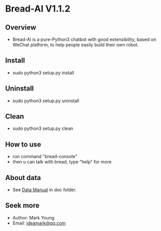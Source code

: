 # Bread-AI V1.1.2

## Overview
* Bread-AI is a pure-Python3 chatbot with good extensibility, based on WeChat platform, to help people easily build their own robot. 

## Install
* sudo python3 setup.py install

## Uninstall
* sudo python3 setup.py uninstall

## Clean
* sudo python3 setup.py clean

## How to use
* run command "bread-console"
* then u can talk with bread, type "help" for more

## About data
* See [Data Manual](doc/Data_Manual.md) in doc folder.

## Seek more
* Author: Mark Young
* Email: ideamark@qq.com
